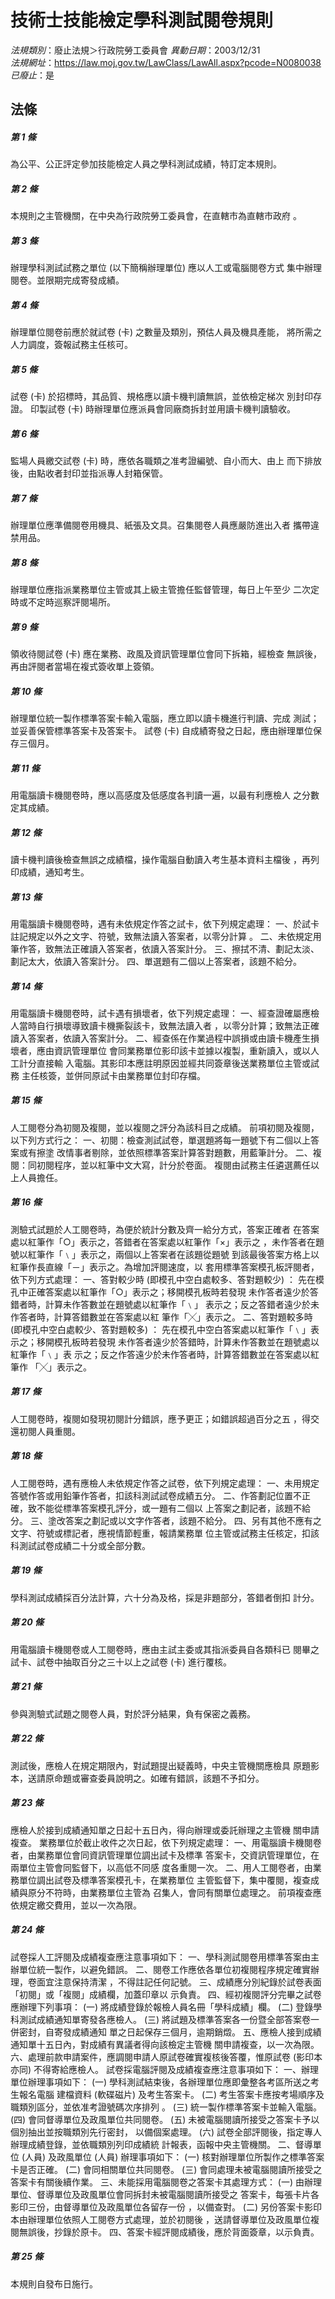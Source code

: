 # 技術士技能檢定學科測試閱卷規則

*法規類別*：廢止法規＞行政院勞工委員會
*異動日期*：2003/12/31  
*法規網址*：https://law.moj.gov.tw/LawClass/LawAll.aspx?pcode=N0080038
*已廢止*：是


## 法條
##### 第 1 條
為公平、公正評定參加技能檢定人員之學科測試成績，特訂定本規則。


##### 第 2 條
本規則之主管機關，在中央為行政院勞工委員會，在直轄市為直轄市政府
。


##### 第 3 條
辦理學科測試試務之單位 (以下簡稱辦理單位) 應以人工或電腦閱卷方式
集中辦理閱卷。並限期完成寄發成績。


##### 第 4 條
辦理單位閱卷前應於就試卷 (卡) 之數量及類別，預估人員及機具產能，
將所需之人力調度，簽報試務主任核可。


##### 第 5 條
試卷 (卡) 於招標時，其品質、規格應以讀卡機判讀無誤，並依檢定梯次
別封印存證。
印製試卷 (卡) 時辦理單位應派員會同廠商拆封並用讀卡機判讀驗收。


##### 第 6 條
監場人員繳交試卷 (卡) 時，應依各職類之准考證編號、自小而大、由上
而下排放後，由點收者封印並指派專人封箱保管。


##### 第 7 條
辦理單位應準備閱卷用機具、紙張及文具。召集閱卷人員應嚴防進出入者
攜帶違禁用品。


##### 第 8 條
辦理單位應指派業務單位主管或其上級主管擔任監督管理，每日上午至少
二次定時或不定時巡察評閱場所。


##### 第 9 條
領收待閱試卷 (卡) 應在業務、政風及資訊管理單位會同下拆箱，經檢查
無誤後，再由評閱者當場在複式簽收單上簽領。


##### 第 10 條
辦理單位統一製作標準答案卡輸入電腦，應立即以讀卡機進行判讀、完成
測試；並妥善保管標準答案卡及答案卡。
試卷 (卡) 自成績寄發之日起，應由辦理單位保存三個月。


##### 第 11 條
用電腦讀卡機閱卷時，應以高感度及低感度各判讀一遍，以最有利應檢人
之分數定其成績。


##### 第 12 條
讀卡機判讀後檢查無誤之成績檔，操作電腦自動讀入考生基本資料主檔後
，再列印成績，通知考生。


##### 第 13 條
用電腦讀卡機閱卷時，遇有未依規定作答之試卡，依下列規定處理：
一、於試卡註記規定以外之文字、符號，致無法讀入答案者，以零分計算
    。
二、未依規定用筆作答，致無法正確讀入答案者，依讀入答案計分。
三、擦拭不清、劃記太淡、劃記太大，依讀入答案計分。
四、單選題有二個以上答案者，該題不給分。


##### 第 14 條
用電腦讀卡機閱卷時，試卡遇有損壞者，依下列規定處理：
一、經查證確屬應檢人當時自行損壞導致讀卡機撕裂該卡，致無法讀入者
    ，以零分計算；致無法正確讀入答案者，依讀入答案計分。
二、經查係在作業過程中誤損或由讀卡機產生損壞者，應由資訊管理單位
    會同業務單位影印該卡並據以複製，重新讀入，或以人工計分直接輸
    入電腦。其影印本應註明原因並經共同簽章後送業務單位主管或試務
    主任核簽，並併同原試卡由業務單位封印存檔。


##### 第 15 條
人工閱卷分為初閱及複閱，並以複閱之評分為該科目之成績。
前項初閱及複閱，以下列方式行之：
一、初閱：檢查測試試卷，單選題將每一題號下有二個以上答案或有擦塗
    改情事者剔除，並依照標準答案計算答對題數，用藍筆計分。
二、複閱：同初閱程序，並以紅筆中文大寫，計分於卷面。
複閱由試務主任遴選薦任以上人員擔任。


##### 第 16 條
測驗式試題於人工閱卷時，為便於統計分數及齊一給分方式，答案正確者
在答案處以紅筆作「○」表示之，答錯者在答案處以紅筆作「×」表示之
，未作答者在題號以紅筆作「﹨」表示之，兩個以上答案者在該題從題號
到該最後答案方格上以紅筆作長直線「－」表示之。為增加評閱速度，以
套用標準答案模孔板評閱者，依下列方式處理：
一、答對較少時 (即模孔中空白處較多、答對題較少) ：
    先在模孔中正確答案處以紅筆作「○」表示之；移開模孔板時若發現
    未作答者遠少於答錯者時，計算未作答數並在題號處以紅筆作「﹨」
    表示之；反之答錯者遠少於未作答者時，計算答錯數並在答案處以紅
    筆作「╳」表示之。
二、答對題較多時 (即模孔中空白處較少、答對題較多) ：
    先在模孔中空白答案處以紅筆作「﹨」表示之；移開模孔板時若發現
    未作答者遠少於答錯時，計算未作答數並在題號處以紅筆作「﹨」表
    示之；反之作答遠少於未作答者時，計算答錯數並在答案處以紅筆作
    「╳」表示之。


##### 第 17 條
人工閱卷時，複閱如發現初閱計分錯誤，應予更正；如錯誤超過百分之五
，得交還初閱人員重閱。


##### 第 18 條
人工閱卷時，遇有應檢人未依規定作答之試卷，依下列規定處理：
一、未用規定答號作答或用鉛筆作答者，扣該科測試試卷成績五分。
二、作答劃記位置不正確，致不能從標準答案模孔評分，或一題有二個以
    上答案之劃記者，該題不給分。
三、塗改答案之劃記或以文字作答者，該題不給分。
四、另有其他不應有之文字、符號或標記者，應視情節輕重，報請業務單
    位主管或試務主任核定，扣該科測試試卷成績二十分或全部分數。


##### 第 19 條
學科測試成績採百分法計算，六十分為及格，採是非題部分，答錯者倒扣
計分。


##### 第 20 條
用電腦讀卡機閱卷或人工閱卷時，應由主試主委或其指派委員自各類科已
閱畢之試卡、試卷中抽取百分之三十以上之試卷 (卡) 進行覆核。


##### 第 21 條
參與測驗式試題之閱卷人員，對於評分結果，負有保密之義務。


##### 第 22 條
測試後，應檢人在規定期限內，對試題提出疑義時，中央主管機關應檢具
原題影本，送請原命題或審查委員說明之。如確有錯誤，該題不予扣分。


##### 第 23 條
應檢人於接到成績通知單之日起十五日內，得向辦理或委託辦理之主管機
關申請複查。
業務單位於截止收件之次日起，依下列規定處理：
一、用電腦讀卡機閱卷者，由業務單位會同資訊管理單位調出試卡及標準
    答案卡，交資訊管理單位，在兩單位主管會同監督下，以高低不同感
    度各重閱一次。
二、用人工閱卷者，由業務單位調出試卷及標準答案模孔卡，在業務單位
    主管監督下，集中覆閱，複查成績與原分不符時，由業務單位主管為
    召集人，會同有關單位處理之。
前項複查應依規定繳交費用，並以一次為限。


##### 第 24 條
試卷採人工評閱及成績複查應注意事項如下：
一、學科測試閱卷用標準答案由主辦單位統一製作，以避免錯誤。
二、閱卷工作應依各單位初複閱程序規定確實辦理，卷面宜注意保持清潔
    ，不得註記任何記號。
三、成績應分別紀錄於試卷表面「初閱」或「複閱」成績欄，加蓋印章以
    示負責。
四、經初複閱評分完畢之試卷應辦理下列事項：
 (一) 將成績登錄於報檢人員名冊「學科成績」欄。
 (二) 登錄學科測試成績通知單寄發各應檢人。
 (三) 將試題及標準答案各一份暨全部答案卷一併密封，自寄發成績通知
      單之日起保存三個月，逾期銷燬。
五、應檢人接到成績通知單十五日內，對成績有異議者得向該檢定主管機
    關申請複查，以一次為限。
六、處理前款申請案件，應調閱申請人原試卷確實複核後答覆，惟原試卷
     (影印本亦同) 不得寄給應檢人。
試卷採電腦評閱及成績複查應注意事項如下：
一、辦理單位辦理事項如下：
 (一) 學科測試結束後，各辦理單位應即彙整各考區所送之考生報名電腦
      建檔資料 (軟碟磁片) 及考生答案卡。
 (二) 考生答案卡應按考場順序及職類別區分，並依准考證號碼次序排列
      。
 (三) 統一製作標準答案卡並輸入電腦。
 (四) 會同督導單位及政風單位共同閱卷。
 (五) 未被電腦閱讀所接受之答案卡予以個別抽出並按職類別先行密封，
      以備個案處理。
 (六) 試卷全部評閱後，指定專人辦理成績登錄，並依職類別列印成績統
      計報表，函報中央主管機關。
二、督導單位 (人員) 及政風單位 (人員) 辦理事項如下：
 (一) 核對辦理單位所製作之標準答案卡是否正確。
 (二) 會同相關單位共同閱卷。
 (三) 會同處理未被電腦閱讀所接受之答案卡有關後續作業。
三、未能採用電腦閱卷之答案卡其處理方式：
 (一) 由辦理單位、督導單位及政風單位會同拆封未被電腦閱讀所接受之
      答案卡，每張卡片各影印三份，由督導單位及政風單位各留存一份
      ，以備查對。
 (二) 另份答案卡影印本由辦理單位依照人工閱卷方式處理，並於初閱後
      ，送請督導單位及政風單位複閱無誤後，抄錄於原卡。
四、答案卡經評閱成績後，應於背面簽章，以示負責。


##### 第 25 條
本規則自發布日施行。



